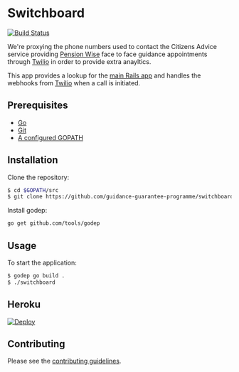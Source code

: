 # Switchboard

[![Build Status](https://travis-ci.org/guidance-guarantee-programme/switchboard.svg)](https://travis-ci.org/guidance-guarantee-programme/switchboard)

We're proxying the phone numbers used to contact the Citizens Advice service providing [Pension Wise] face to face guidance appointments through [Twilio] in order to provide extra anayltics.

This app provides a lookup for the [main Rails app](https://github.com/guidance-guarantee-programme/pension_guidance) and handles the webhooks from [Twilio] when a call is initiated.


## Prerequisites

* [Go]
* [Git]
* [A configured GOPATH](https://github.com/golang/go/wiki/GOPATH)


## Installation

Clone the repository:

```sh
$ cd $GOPATH/src
$ git clone https://github.com/guidance-guarantee-programme/switchboard.git
```

Install godep:

```sh
go get github.com/tools/godep
```

## Usage

To start the application:

```sh
$ godep go build .
$ ./switchboard
```

## Heroku

[![Deploy](https://www.herokucdn.com/deploy/button.png)](https://heroku.com/deploy)


## Contributing

Please see the [contributing guidelines](/CONTRIBUTING.md).

[git]: http://git-scm.com
[go]: https://golang.org
[pension wise]: https://www.pensionwise.gov.uk
[twilio]: https://www.twilio.com/
